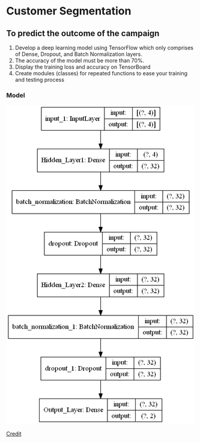 # Customer Segmentation
## To predict the outcome of the campaign 

1) Develop a deep learning model using TensorFlow which only comprises of
Dense, Dropout, and Batch Normalization layers.
2) The accuracy of the model must be more than 70%. 
3) Display the training loss and accuracy on TensorBoard
4) Create modules (classes) for repeated functions to ease your training and 
testing process

### Model
![alt text](https://github.com/AMMARHAFIZ8/Customer-Segmentation/blob/main/model.png)
 
[Credit]([https://www.kaggle.com/datasets/kunalgupta2616/hackerearth-customer-segmentation-hackathon])
